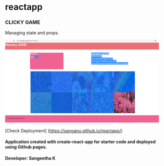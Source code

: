 # reactapp

### CLICKY GAME

Managing state and props. 


![screenshot](https://github.com/Sanganu/reactapp/blob/master/public/screenshot.PNG)

[Check Deployment] (https://sanganu.github.io/reactapp/)


#### Application created with create-react-app for starter code and deployed using Github pages.


#### Developer: Sangeetha K


